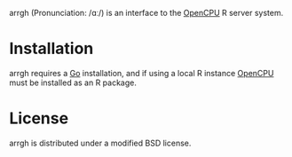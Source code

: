 arrgh (Pronunciation: /ɑː/) is an interface to the [OpenCPU](https://www.opencpu.org/) R server system.

# Installation

arrgh requires a [Go](http://golang.org) installation, and if using a local R instance [OpenCPU](https://www.opencpu.org/download.html) must be installed as an R package.

# License

arrgh is distributed under a modified BSD license.

